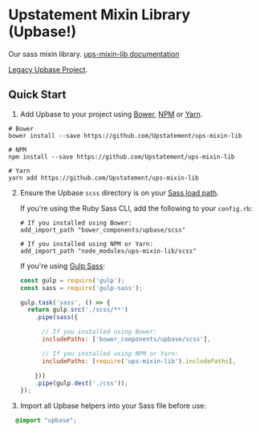 # Upstatement Mixin Library (Upbase!)

Our sass mixin library. [ups-mixin-lib documentation](http://upbase.upstatement.com/)

[Legacy Upbase Project](https://github.com/Upstatement/upbase).

## Quick Start

1. Add Upbase to your project using [Bower](http://bower.io/), [NPM](https://www.npmjs.com/) or [Yarn](https://yarnpkg.com/en/).

  ```shell
  # Bower
  bower install --save https://github.com/Upstatement/ups-mixin-lib

  # NPM
  npm install --save https://github.com/Upstatement/ups-mixin-lib

  # Yarn
  yarn add https://github.com/Upstatement/ups-mixin-lib
  ```

2. Ensure the Upbase `scss` directory is on your [Sass load path](http://sass-lang.com/documentation/file.SASS_REFERENCE.html#load_paths-option).

    If you're using the Ruby Sass CLI, add the following to your `config.rb`:

    ```shell
    # If you installed using Bower:
    add_import_path "bower_components/upbase/scss"

    # If you installed using NPM or Yarn:
    add_import_path "node_modules/ups-mixin-lib/scss"
    ```

    If you're using [Gulp Sass](https://www.npmjs.com/package/gulp-sass):

    ```javascript
    const gulp = require('gulp');
    const sass = require('gulp-sass');

    gulp.task('sass', () => {
      return gulp.src('./scss/**')
        .pipe(sass({

          // If you installed using Bower:
          includePaths: ['bower_components/upbase/scss'],

          // If you installed using NPM or Yarn:
          includePaths: [require('ups-mixin-lib').includePaths],

        }))
        .pipe(gulp.dest('./css'));
    });
    ```

3. Import all Upbase helpers into your Sass file before use:

  ```scss
    @import "upbase";
  ```
